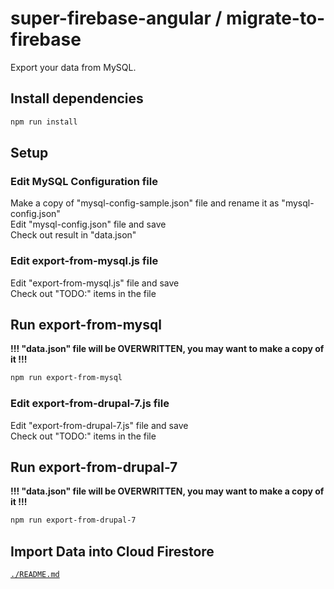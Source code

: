 # super-firebase-angular / migrate-to-firebase
Export your data from MySQL.

## Install dependencies
```sh
npm run install
```

## Setup
### Edit MySQL Configuration file
Make a copy of "mysql-config-sample.json" file and 
rename it as "mysql-config.json"  
Edit "mysql-config.json" file and save  
Check out result in "data.json"  

### Edit export-from-mysql.js file 
Edit "export-from-mysql.js" file and save  
Check out "TODO:" items in the file  

## Run export-from-mysql
**!!! "data.json" file will be OVERWRITTEN, 
you may want to make a copy of it !!!**
```sh
npm run export-from-mysql
```

### Edit export-from-drupal-7.js file 
Edit "export-from-drupal-7.js" file and save  
Check out "TODO:" items in the file  

## Run export-from-drupal-7
**!!! "data.json" file will be OVERWRITTEN, 
you may want to make a copy of it !!!**
```sh
npm run export-from-drupal-7
```

## Import Data into Cloud Firestore
[`./README.md`](./README.md)
